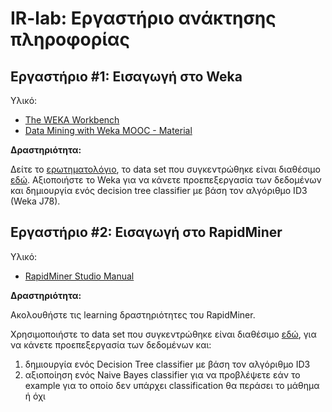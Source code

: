 # IR-lab: Εργαστήριο ανάκτησης πληροφορίας ###

## Εργαστήριο #1: Εισαγωγή στο Weka

Υλικό:
+ [The WEKA Workbench](https://www.cs.waikato.ac.nz/ml/weka/Witten_et_al_2016_appendix.pdf)
+ [Data Mining with Weka MOOC - Material](https://www.cs.waikato.ac.nz/ml/weka/mooc/dataminingwithweka/)

__Δραστηριότητα:__

Δείτε το [ερωτηματολόγιο](http://tiny.cc/ypi9jz), το data set που συγκεντρώθηκε είναι διαθέσιμο [εδώ](willipasstheclass.csv). Αξιοποιήστε το Weka για να κάνετε προεπεξεργασία των δεδομένων και δημιουργία ενός decision tree classifier με βάση τον αλγόριθμο ID3 (Weka J78).

## Εργαστήριο #2: Εισαγωγή στο RapidMiner

Υλικό:
+ [RapidMiner Studio Manual](https://docs.rapidminer.com/downloads/RapidMiner-v6-user-manual.pdf)

__Δραστηριότητα:__

Ακολουθήστε τις learning δραστηριότητες του RapidMiner.

Χρησιμοποιήστε το data set που συγκεντρώθηκε είναι διαθέσιμο [εδώ](willipasstheclass.csv), για να κάνετε προεπεξεργασία των δεδομένων και:
1. δημιουργία ενός Decision Tree classifier με βάση τον αλγόριθμο ID3
2. αξιοποίηση ενός Naive Bayes classifier για να προβλέψετε εάν το example για το οποίο δεν υπάρχει classification θα περάσει το μάθημα ή όχι
